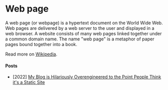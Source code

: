 # Web page

A web page (or webpage) is a hypertext document on the World Wide Web. Web pages are delivered by a web server to the user and displayed in a web browser. A website consists of many web pages linked together under a common domain name. The name "web page" is a metaphor of paper pages bound together into a book.

Read more on [Wikipedia](https://en.wikipedia.org/wiki/Web_page).

#### Posts
- [2022] [My Blog is Hilariously Overengineered to the Point People Think it's a Static Site](https://xeiaso.net/talks/how-my-website-works)
